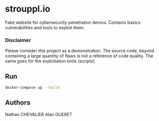 # strouppl.io
Fake website for cybersecurity penetration demos. Contains basics vulnerabilities and tools to exploit them.

### Disclaimer

Please consider this project as a demonstration. The source code, beyond containing a large quantity of flaws is not a reference of code quality. The same goes for the exploitation tools (scripts)

## Run

```sh
docker-compose up --build
```

## Authors

Nathan CHEVALIER
Alan GUERET